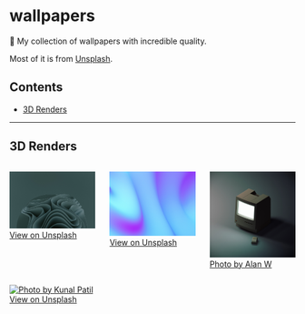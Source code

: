 # wallpapers
🌅 My collection of wallpapers with incredible quality.

Most of it is from [Unsplash](https://unsplash.com).

## Contents

- [3D Renders](#3d-renders)

---

## 3D Renders

<style>
    .grid {
        display: flex;
        flex-wrap: wrap;
        justify-content: space-between;
    }

    .grid-item {
        max-width: 30%;
    } 
</style>

<div class="grid">

<div class="grid-item">

[![Photo by Pawel Czerwinski](https://github.com/pixelsbyeryc/wallpapers/blob/main/images/3d-render--green-flower.jpeg?raw=true)](https://github.com/pixelsbyeryc/wallpapers/blob/main/images/3d-render--green-flower.jpeg)
[View on Unsplash](https://unsplash.com/photos/C7lsAjG15GM)

</div>

<div class="grid-item">

[![Photo by Milad Fakurian](https://github.com/pixelsbyeryc/wallpapers/blob/main/images/3d-render--mesh-gradient.jpeg?raw=true)](https://github.com/pixelsbyeryc/wallpapers/blob/main/images/3d-render--mesh-gradient.jpeg?raw=true)
[View on Unsplash](https://unsplash.com/photos/iFu2HILEng8)

</div>

<div class="grid-item">

[![Photo by Alan W](https://github.com/pixelsbyeryc/wallpapers/blob/main/images/3d-render--macintosh.jpeg?raw=true)](https://github.com/pixelsbyeryc/wallpapers/blob/main/images/3d-render--macintosh.jpeg?raw=true)
[Photo by Alan W](https://unsplash.com/@alanw?utm_source=unsplash&utm_medium=referral&utm_content=creditCopyText)

</div>
<div class="grid-item">

[![Photo by Kunal Patil](https://github.com/pixelsbyeryc/wallpapers/blob/main/images/3d-render--statue.avif?raw=true)](https://github.com/pixelsbyeryc/wallpapers/blob/main/images/3d-render--statue.avif?raw=true)
[View on Unsplash](https://unsplash.com/photos/AlbYkhyPNXo)

</div>